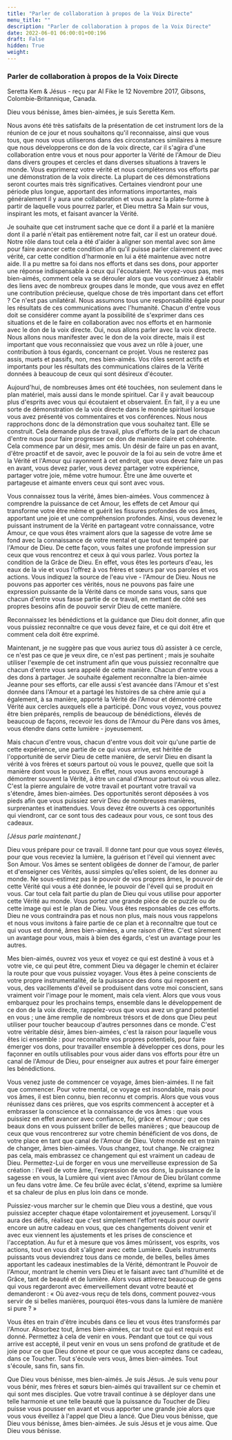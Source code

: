 ```yaml
---
title: "Parler de collaboration à propos de la Voix Directe"
menu_title: ""
description: "Parler de collaboration à propos de la Voix Directe"
date: 2022-06-01 06:00:01+00:196
draft: False
hidden: True
weight:
---
```

### Parler de collaboration à propos de la Voix Directe

Seretta Kem & Jésus - reçu par Al Fike le 12 Novembre 2017, Gibsons, Colombie-Britannique, Canada.

Dieu vous bénisse, âmes bien-aimées, je suis Seretta Kem.

Nous avons été très satisfaits de la présentation de cet instrument lors de la réunion de ce jour et nous souhaitons qu'il reconnaisse, ainsi que vous tous, que nous vous utiliserons dans des circonstances similaires à mesure que nous développerons ce don de la voix directe, car il s'agira d'une collaboration entre vous et nous pour apporter la Vérité de l'Amour de Dieu dans divers groupes et cercles et dans diverses situations à travers le monde. Vous exprimerez votre vérité et nous compléterons vos efforts par une démonstration de la voix directe. La plupart de ces démonstrations seront courtes mais très significatives. Certaines viendront pour une période plus longue, apportant des informations importantes, mais généralement il y aura une collaboration et vous aurez la plate-forme à partir de laquelle vous pourrez parler, et Dieu mettra Sa Main sur vous, inspirant les mots, et faisant avancer la Vérité.

Je souhaite que cet instrument sache que ce dont il a parlé et la manière dont il a parlé n'était pas entièrement notre fait, car il est un orateur doué. Notre rôle dans tout cela a été d'aider à aligner son mental avec son âme pour faire avancer cette condition afin qu'il puisse parler clairement et avec vérité, car cette condition d'harmonie en lui a été maintenue avec notre aide. Il a pu mettre sa foi dans nos efforts et dans ses dons, pour apporter une réponse indispensable à ceux qui l'écoutaient. Ne voyez-vous pas, mes bien-aimés, comment cela va se dérouler alors que vous continuez à établir des liens avec de nombreux groupes dans le monde, que vous avez en effet une contribution précieuse, quelque chose de très important dans cet effort ? Ce n'est pas unilatéral. Nous assumons tous une responsabilité égale pour les résultats de ces communications avec l'humanité. Chacun d'entre vous doit se considérer comme ayant la possibilité de s'exprimer dans ces situations et de le faire en collaboration avec nos efforts et en harmonie avec le don de la voix directe. Oui, nous allons parler avec la voix directe. Nous allons nous manifester avec le don de la voix directe, mais il est important que vous reconnaissiez que vous avez un rôle à jouer, une contribution à tous égards, concernant ce projet. Vous ne resterez pas assis, muets et passifs, non, mes bien-aimés. Vos rôles seront actifs et importants pour les résultats des communications claires de la Vérité données à beaucoup de ceux qui sont désireux d'écouter.

Aujourd'hui, de nombreuses âmes ont été touchées, non seulement dans le plan matériel, mais aussi dans le monde spirituel. Car il y avait beaucoup plus d'esprits avec vous qui écoutaient et observaient. En fait, il y a eu une sorte de démonstration de la voix directe dans le monde spirituel lorsque vous avez présenté vos commentaires et vos conférences. Nous nous rapprochons donc de la démonstration que vous souhaitez tant. Elle se construit. Cela demande plus de travail, plus d'efforts de la part de chacun d'entre nous pour faire progresser ce don de manière claire et cohérente. Cela commence par un désir, mes amis. Un désir de faire un pas en avant, d'être proactif et de savoir, avec le pouvoir de la foi au sein de votre âme et la Vérité et l'Amour qui rayonnent à cet endroit, que vous devez faire un pas en avant, vous devez parler, vous devez partager votre expérience, partager votre joie, même votre humour. Être une âme ouverte et partageuse et aimante envers ceux qui sont avec vous.

Vous connaissez tous la vérité, âmes bien-aimées. Vous commencez à comprendre la puissance de cet Amour, les effets de cet Amour qui transforme votre être même et guérit les fissures profondes de vos âmes, apportant une joie et une compréhension profondes. Ainsi, vous devenez le puissant instrument de la Vérité en partageant votre connaissance, votre Amour, ce que vous êtes vraiment alors que la sagesse de votre âme se fond avec la connaissance de votre mental et que tout est tempéré par l'Amour de Dieu. De cette façon, vous faites une profonde impression sur ceux que vous rencontrez et ceux à qui vous parlez. Vous portez la condition de la Grâce de Dieu. En effet, vous êtes les porteurs d'eau, les eaux de la vie et vous l'offrez à vos frères et sœurs par vos paroles et vos actions. Vous indiquez la source de l'eau vive - l'Amour de Dieu. Nous ne pouvons pas apporter ces vérités, nous ne pouvons pas faire une expression puissante de la Vérité dans ce monde sans vous, sans que chacun d'entre vous fasse partie de ce travail, en mettant de côté ses propres besoins afin de pouvoir servir Dieu de cette manière. 

Reconnaissez les bénédictions et la guidance que Dieu doit donner, afin que vous puissiez reconnaître ce que vous devez faire, et ce qui doit être et comment cela doit être exprimé.

Maintenant, je ne suggère pas que vous auriez tous dû assister à ce cercle, ce n'est pas ce que je veux dire, ce n'est pas pertinent ; mais je souhaite utiliser l'exemple de cet instrument afin que vous puissiez reconnaître que chacun d'entre vous sera appelé de cette manière. Chacun d'entre vous a des dons à partager. Je souhaite également reconnaître la bien-aimée Jeanne pour ses efforts, car elle aussi s'est avancée dans l'Amour et s'est donnée dans l'Amour et a partagé les histoires de sa chère amie qui a également, à sa manière, apporté la Vérité de l'Amour et démontré cette Vérité aux cercles auxquels elle a participé. Donc vous voyez, vous pouvez être bien préparés, remplis de beaucoup de bénédictions, élevés de beaucoup de façons, recevoir les dons de l'Amour du Père dans vos âmes, vous étendre dans cette lumière - joyeusement.

Mais chacun d'entre vous, chacun d'entre vous doit voir qu'une partie de cette expérience, une partie de ce qui vous arrive, est héritée de l'opportunité de servir Dieu de cette manière, de servir Dieu en disant la vérité à vos frères et sœurs partout où vous le pouvez, quelle que soit la manière dont vous le pouvez. En effet, nous vous avons encouragé à démontrer souvent la Vérité, à être un canal d'Amour partout où vous allez. C'est la pierre angulaire de votre travail et pourtant votre travail va s'étendre, âmes bien-aimées. Des opportunités seront déposées à vos pieds afin que vous puissiez servir Dieu de nombreuses manières, surprenantes et inattendues. Vous devez être ouverts à ces opportunités qui viendront, car ce sont tous des cadeaux pour vous, ce sont tous des cadeaux.

*[Jésus parle maintenant.]*

Dieu vous prépare pour ce travail. Il donne tant pour que vous soyez élevés, pour que vous receviez la lumière, la guérison et l'éveil qui viennent avec Son Amour. Vos âmes se sentent obligées de donner de l'amour, de parler et d'enseigner ces Vérités, aussi simples qu'elles soient, de les donner au monde. Ne sous-estimez pas le pouvoir de vos propres âmes, le pouvoir de cette Vérité qui vous a été donnée, le pouvoir de l'éveil qui se produit en vous. Car tout cela fait partie du plan de Dieu qui vous utilise pour apporter cette Vérité au monde. Vous portez une grande pièce de ce puzzle ou de cette image qui est le plan de Dieu. Vous êtes responsables de ces efforts. Dieu ne vous contraindra pas et nous non plus, mais nous vous rappelons et nous vous invitons à faire partie de ce plan et à reconnaître que tout ce qui vous est donné, âmes bien-aimées, a une raison d'être. C'est sûrement un avantage pour vous, mais à bien des égards, c'est un avantage pour les autres.

Mes bien-aimés, ouvrez vos yeux et voyez ce qui est destiné à vous et à votre vie, ce qui peut être, comment Dieu va dégager le chemin et éclairer la route pour que vous puissiez voyager. Vous êtes à peine conscients de votre propre instrumentalité, de la puissance des dons qui reposent en vous, des vacillements d'éveil se produisent dans votre moi conscient, sans vraiment voir l'image pour le moment, mais cela vient. Alors que vous vous embarquez pour les prochains temps, ensemble dans le développement de ce don de la voix directe, rappelez-vous que vous avez un grand potentiel en vous ; une âme remplie de nombreux trésors et de dons que Dieu peut utiliser pour toucher beaucoup d'autres personnes dans ce monde. C'est votre véritable désir, âmes bien-aimées, c'est la raison pour laquelle vous êtes ici ensemble : pour reconnaître vos propres potentiels, pour faire émerger vos dons, pour travailler ensemble à développer ces dons, pour les façonner en outils utilisables pour vous aider dans vos efforts pour être un canal de l'Amour de Dieu, pour enseigner aux autres et pour faire émerger les bénédictions. 

Vous venez juste de commencer ce voyage, âmes bien-aimées. Il ne fait que commencer. Pour votre mental, ce voyage est insondable, mais pour vos âmes, il est bien connu, bien reconnu et compris. Alors que vous vous réunissez dans ces prières, que vos esprits commencent à accepter et à embrasser la conscience et la connaissance de vos âmes : que vous puissiez en effet avancer avec confiance, foi, grâce et Amour ; que ces beaux dons en vous puissent briller de belles manières ; que beaucoup de ceux que vous rencontrerez sur votre chemin bénéficient de vos dons, de votre place en tant que canal de l'Amour de Dieu. Votre monde est en train de changer, âmes bien-aimées. Vous changez, tout change. Ne craignez pas cela, mais embrassez ce changement qui est vraiment un cadeau de Dieu. Permettez-Lui de forger en vous une merveilleuse expression de Sa création : l'éveil de votre âme, l'expression de vos dons, la puissance de la sagesse en vous, la Lumière qui vient avec l'Amour de Dieu brûlant comme un feu dans votre âme. Ce feu brûle avec éclat, s'étend, exprime sa lumière et sa chaleur de plus en plus loin dans ce monde.

Puissiez-vous marcher sur le chemin que Dieu vous a destiné, que vous puissiez accepter chaque étape volontairement et joyeusement. Lorsqu'il aura des défis, réalisez que c'est simplement l'effort requis pour ouvrir encore un autre cadeau en vous, que ces changements doivent venir et avec eux viennent les ajustements et les prises de conscience et l'acceptation. Au fur et à mesure que vos âmes mûrissent, vos esprits, vos actions, tout en vous doit s'aligner avec cette Lumière. Quels instruments puissants vous deviendrez tous dans ce monde, de belles, belles âmes apportant les cadeaux inestimables de la Vérité, démontrant le Pouvoir de l'Amour, montrant le chemin vers Dieu et le faisant avec tant d'humilité et de Grâce, tant de beauté et de lumière. Alors vous attirerez beaucoup de gens qui vous regarderont avec émerveillement devant votre beauté et demanderont : «  Où avez-vous reçu de tels dons, comment pouvez-vous servir de si belles manières, pourquoi êtes-vous dans la lumière de manière si pure ? »

Vous êtes en train d'être incubés dans ce lieu et vous êtes transformés par l'Amour. Absorbez tout, âmes bien-aimées, car tout ce qui est requis est donné. Permettez à cela de venir en vous. Pendant que tout ce qui vous arrive est accepté, il peut venir en vous un sens profond de gratitude et de joie pour ce que Dieu donne et pour ce que vous acceptez dans ce cadeau, dans ce Toucher. Tout s'écoule vers vous, âmes bien-aimées. Tout s'écoule, sans fin, sans fin.

Que Dieu vous bénisse, mes bien-aimés. Je suis Jésus. Je suis venu pour vous bénir, mes frères et sœurs bien-aimés qui travaillent sur ce chemin et qui sont mes disciples. Que votre travail continue à se déployer dans une telle harmonie et une telle beauté que la puissance du Toucher de Dieu puisse vous pousser en avant et vous apporter une grande joie alors que vous vous éveillez à l'appel que Dieu a lancé. Que Dieu vous bénisse, que Dieu vous bénisse, âmes bien-aimées. Je suis Jésus et je vous aime. Que Dieu vous bénisse.
